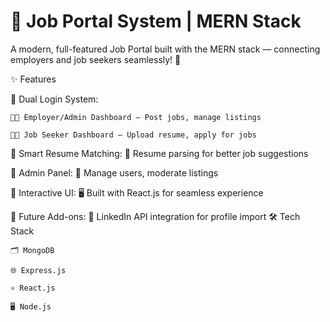 # 💼 Job Portal System | MERN Stack



A modern, full-featured Job Portal built with the MERN stack — connecting employers and job seekers seamlessly! 🚀

✨ Features

🔹 Dual Login System:

    👨‍💼 Employer/Admin Dashboard — Post jobs, manage listings
    
    👨‍💻 Job Seeker Dashboard — Upload resume, apply for jobs

🔹 Smart Resume Matching:
    📄 Resume parsing for better job suggestions

🔹 Admin Panel:
    🔐 Manage users, moderate listings

🔹 Interactive UI:
    🖥️ Built with React.js for seamless experience

🔹 Future Add-ons:
    🔗 LinkedIn API integration for profile import
🛠 Tech Stack

    🗂 MongoDB

    🌐 Express.js

    ⚛️ React.js

    🖥️ Node.js
